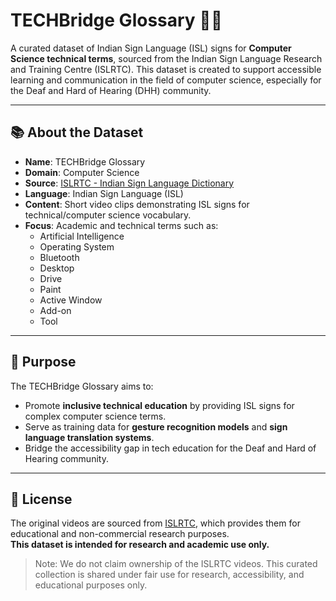 # TECHBridge Glossary 📘🤟

A curated dataset of Indian Sign Language (ISL) signs for **Computer Science technical terms**, sourced from the Indian Sign Language Research and Training Centre (ISLRTC). This dataset is created to support accessible learning and communication in the field of computer science, especially for the Deaf and Hard of Hearing (DHH) community.

---

## 📚 About the Dataset

- **Name**: TECHBridge Glossary
- **Domain**: Computer Science
- **Source**: [ISLRTC - Indian Sign Language Dictionary](https://divyangjan.depwd.gov.in/islrtc/listpage2.php)
- **Language**: Indian Sign Language (ISL)
- **Content**: Short video clips demonstrating ISL signs for technical/computer science vocabulary.
- **Focus**: Academic and technical terms such as:
  - Artificial Intelligence
  - Operating System
  - Bluetooth
  - Desktop
  - Drive
  - Paint
  - Active Window
  - Add-on
  - Tool

---

## 🎯 Purpose

The TECHBridge Glossary aims to:
- Promote **inclusive technical education** by providing ISL signs for complex computer science terms.
- Serve as training data for **gesture recognition models** and **sign language translation systems**.
- Bridge the accessibility gap in tech education for the Deaf and Hard of Hearing community.

---

## 📜 License

The original videos are sourced from [ISLRTC](https://divyangjan.depwd.gov.in/islrtc/listpage2.php), which provides them for educational and non-commercial research purposes.  
**This dataset is intended for research and academic use only.**

> Note: We do not claim ownership of the ISLRTC videos. This curated collection is shared under fair use for research, accessibility, and educational purposes only.


